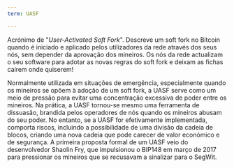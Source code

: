 ```yaml
---
term: UASF

---
```

Acrónimo de "*User-Activated Soft Fork*". Descreve um soft fork no Bitcoin quando é iniciado e aplicado pelos utilizadores da rede através dos seus nós, sem depender da aprovação dos mineiros. Os nós da rede actualizam o seu software para adotar as novas regras do soft fork e deixam as fichas caírem onde quiserem!

Normalmente utilizada em situações de emergência, especialmente quando os mineiros se opõem à adoção de um soft fork, a UASF serve como um meio de pressão para evitar uma concentração excessiva de poder entre os mineiros. Na prática, a UASF tornou-se mesmo uma ferramenta de dissuasão, brandida pelos operadores de nós quando os mineiros abusam do seu poder. No entanto, se a UASF for efetivamente implementada, comporta riscos, incluindo a possibilidade de uma divisão da cadeia de blocos, criando uma nova cadeia que pode carecer de valor económico e de segurança. A primeira proposta formal de um UASF veio do desenvolvedor Shaolin Fry, que impulsionou o BIP148 em março de 2017 para pressionar os mineiros que se recusavam a sinalizar para o SegWit.
